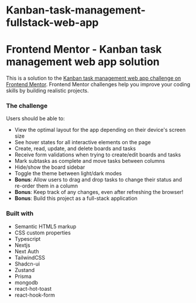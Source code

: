# Kanban-task-management-fullstack-web-app

# Frontend Mentor - Kanban task management web app solution

This is a solution to the [Kanban task management web app challenge on Frontend Mentor](https://www.frontendmentor.io/challenges/kanban-task-management-web-app-wgQLt-HlbB). Frontend Mentor challenges help you improve your coding skills by building realistic projects. 

### The challenge

Users should be able to:

- View the optimal layout for the app depending on their device's screen size
- See hover states for all interactive elements on the page
- Create, read, update, and delete boards and tasks
- Receive form validations when trying to create/edit boards and tasks
- Mark subtasks as complete and move tasks between columns
- Hide/show the board sidebar
- Toggle the theme between light/dark modes
- **Bonus**: Allow users to drag and drop tasks to change their status and re-order them in a column
- **Bonus**: Keep track of any changes, even after refreshing the browser!
- **Bonus**: Build this project as a full-stack application

### Built with
 - Semantic HTML5 markup
 - CSS custom properties
 - Typescript
 - Nextjs
 - Next Auth
 - TailwindCSS
 - Shadcn-ui
 - Zustand
 - Prisma
 - mongodb
 - react-hot-toast
 - react-hook-form
